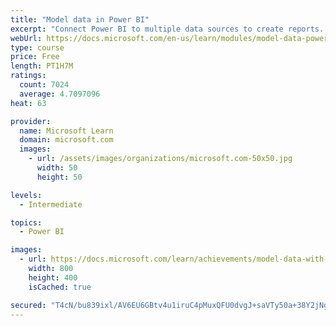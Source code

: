 ```yaml
---
title: "Model data in Power BI"
excerpt: "Connect Power BI to multiple data sources to create reports. Define the relationship between your data sources."
webUrl: https://docs.microsoft.com/en-us/learn/modules/model-data-power-bi/
type: course
price: Free
length: PT1H7M
ratings:
  count: 7024
  average: 4.7097096
heat: 63

provider:
  name: Microsoft Learn
  domain: microsoft.com
  images:
    - url: /assets/images/organizations/microsoft.com-50x50.jpg
      width: 50
      height: 50

levels:
  - Intermediate

topics:
  - Power BI

images:
  - url: https://docs.microsoft.com/learn/achievements/model-data-with-power-bi-desktop-social.png
    width: 800
    height: 400
    isCached: true

secured: "T4cN/bu839ixl/AV6EU6GBtv4u1iruC4pMuxQFU0dvgJ+saVTy50a+38Y2jNgCskAZCKZtnZ27fujlLVwuU593ok8lxnwVyG9ZA4UEUih9L/G0IRsEK3UiWiLh+yGNwQ0TdW6NctaB5tFqLyAbGtIe+wCAyuSYzKanQ/zF5QewJ1YtQrAtXyHPt47cCyKqwiUMy8SOys0/hpKUUA/5AiGr3WkXiRTcnDVXHnrhssFEWKHn+Et6m95j+8SMDgMSMBrIKrDkAmgWT73yzJGUNmAaQ0YZus1o12l1RltIfZDv1l3dil2CstRSILBuibYpNbAY24OcJBGUPBd4TkgM3YVmrlMBd/2sH6/mslKuVF/cU07EzCxePA8iw9NhXrxxB2lSeUr3K7XQ3df6/HDUZKglprpmVLSrTVKunWBlC3f/A=;cJz/PISO7PORLI/QV0qYjA=="
---
```


